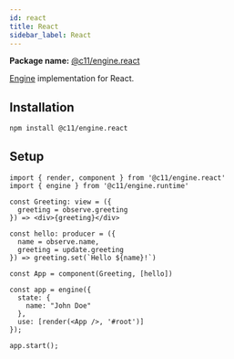 ```yaml
---
id: react
title: React
sidebar_label: React
---
```


**Package name:** [@c11/engine.react](/docs/packages)

[Engine](/docs/api/engine) implementation for React.

## Installation

```bash
npm install @c11/engine.react 
```

## Setup

```tsx
import { render, component } from '@c11/engine.react'
import { engine } from '@c11/engine.runtime'

const Greeting: view = ({
  greeting = observe.greeting
}) => <div>{greeting}</div>

const hello: producer = ({
  name = observe.name,
  greeting = update.greeting
}) => greeting.set(`Hello ${name}!`)

const App = component(Greeting, [hello])

const app = engine({
  state: {
    name: "John Doe"
  },
  use: [render(<App />, '#root')]
});

app.start();

```

